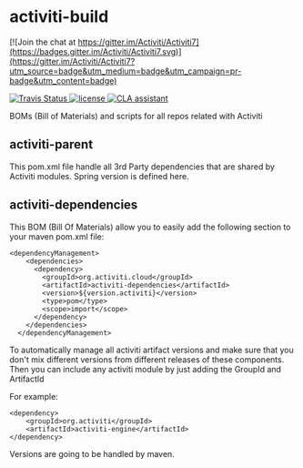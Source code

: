 # activiti-build
[![Join the chat at https://gitter.im/Activiti/Activiti7](https://badges.gitter.im/Activiti/Activiti7.svg)](https://gitter.im/Activiti/Activiti7?utm_source=badge&utm_medium=badge&utm_campaign=pr-badge&utm_content=badge)


<p>
  <a title='Build Status Travis' href="https://travis-ci.org/Activiti/activiti-build">
    <img src='https://travis-ci.org/Activiti/activiti-build.svg?branch=master'  alt='Travis Status' />
  </a>
  <a href='https://github.com/Activiti/activiti-build/blob/master/LICENSE.txt'>
       <img src='https://img.shields.io/hexpm/l/plug.svg' alt='license' />
  </a>
  <a href="https://cla-assistant.io/Activiti/activiti-build"><img src="https://cla-assistant.io/readme/badge/Activiti/activiti-build" alt="CLA assistant" /></a>

</p>

BOMs (Bill of Materials) and scripts for all repos related with Activiti


## activiti-parent
This pom.xml file handle all 3rd Party dependencies that are shared by Activiti modules. Spring version is defined here.

## activiti-dependencies
This BOM (Bill Of Materials) allow you to easily add the following section to your maven pom.xml file:

```
<dependencyManagement>
    <dependencies>
      <dependency>
        <groupId>org.activiti.cloud</groupId>
        <artifactId>activiti-dependencies</artifactId>
        <version>${version.activiti}</version>
        <type>pom</type>
        <scope>import</scope>
      </dependency>
    </dependencies>
  </dependencyManagement>
  ```
To automatically manage all activiti artifact versions and make sure that you don't mix different versions from different releases of these components.
Then you can include any activiti module by just adding the GroupId and ArtifactId

For example:
```
<dependency>
    <groupId>org.activiti</groupId>
    <artifactId>activiti-engine</artifactId>
</dependency>
```

Versions are going to be handled by maven.
